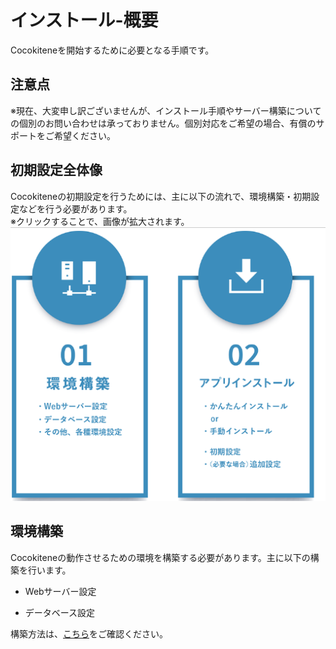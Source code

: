 # インストール-概要
Cocokiteneを開始するために必要となる手順です。  

## 注意点
<!-- - インストール時にエラーが発生した場合、[トラブルシューティング](/ja/troubleshooting)をご参照ください。 -->
<span class="red bold">※現在、大変申し訳ございませんが、インストール手順やサーバー構築についての個別のお問い合わせは承っておりません。個別対応をご希望の場合、有償のサポートをご希望ください。</span>　　


## 初期設定全体像
Cocokiteneの初期設定を行うためには、主に以下の流れで、環境構築・初期設定などを行う必要があります。  
※クリックすることで、画像が拡大されます。
![設定](img/quickstart/quickstart_first1.png)  


## 環境構築
Cocokiteneの動作させるための環境を構築する必要があります。主に以下の構築を行います。

- Webサーバー設定
<!-- - Composerインストール -->
- データベース設定

構築方法は、[こちら](/ja/server)をご確認ください。


